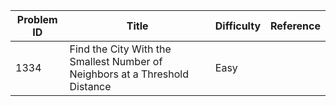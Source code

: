 | Problem ID | Title | Difficulty | Reference
| --- | --- | --- | ---
| 1334 | Find the City With the Smallest Number of Neighbors at a Threshold Distance | Easy | 
